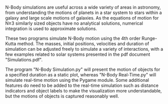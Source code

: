 N-Body simulations are useful across a wide variety of areas in astronomy, from understanding the motions of planets in a star system to stars within a galaxy and large scale motions of galaxies. As the equations of motion for N≥3 similarly sized objects have no analytical solutions, numerical integration is used to approximate solutions.

These two programs simulate N-Body motion using the 4th order Runge-Kutta method. The masses, initial positions, velocities and duration of simulation can be adjusted freely to simulate a variety of interactions, with a few examples related to solar systems presented in the pdf document "Simulations.pdf".

The program "N-Body Simulation.py" will present the motion of objects for a specified duration as a static plot, whereas "N-Body Real-Time.py" will simulate real-time motion using the Pygame module. Some additional features do need to be added to the real-time simulation such as distance indicators and object labels to make the visualization more understandable, but the motions of objects is captured reasonably well.

